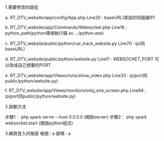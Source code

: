 1.需要修改的路徑

a. RT_DTV_website/app/config/App.php
Line20 : baseURL(架設的伺服器IP)

b. RT_DTV_website/app/Commands/Websocket.php
Line16 : python_path(python環境執行檔 ex .../python.exe)

c. RT_DTV_website/public/python/car_track_website.py
Line70 : ip(同baseURL)

d. RT_DTV_website/public/python/website.py
Line11 : WEBSOCKET_PORT 可以改成自己想要的PORT

e. RT_DTV_website/app/Views/runs/show_video.php
Line33 : ip(port同public/python/website.py)

f. RT_DTV_website/app/Views/monitors/only_one_screen.php
Line64 : ip(port同public/python/website.py)




2.啟動方法

步驟1： php spark serve --host 0.0.0.0 (開啟server)
步驟2： php spark websocket:start (開啟python程式)

3.網頁登入的帳密
帳號 : a
密碼 : a
